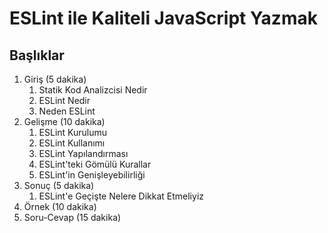 # ESLint ile Kaliteli JavaScript Yazmak

## Başlıklar

1. Giriş (5 dakika)
    1. Statik Kod Analizcisi Nedir
    2. ESLint Nedir
    3. Neden ESLint
2. Gelişme (10 dakika)
    1. ESLint Kurulumu
    2. ESLint Kullanımı
    3. ESLint Yapılandırması
    4. ESLint'teki Gömülü Kurallar
    5. ESLint'in Genişleyebilirliği
3. Sonuç (5 dakika)
    1. ESLint'e Geçişte Nelere Dikkat Etmeliyiz
4. Örnek (10 dakika)
5. Soru-Cevap (15 dakika)
